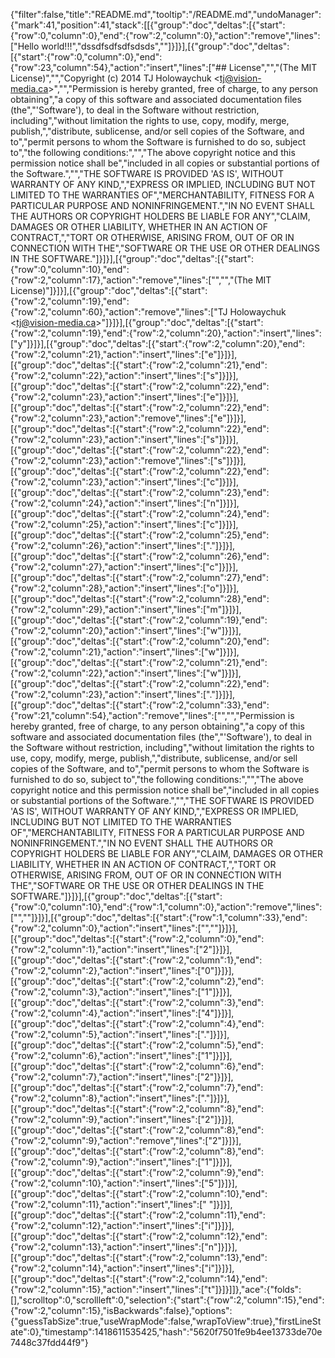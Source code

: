 {"filter":false,"title":"README.md","tooltip":"/README.md","undoManager":{"mark":41,"position":41,"stack":[[{"group":"doc","deltas":[{"start":{"row":0,"column":0},"end":{"row":2,"column":0},"action":"remove","lines":["Hello world!!!","dssdfsdfsdfsdsds",""]}]}],[{"group":"doc","deltas":[{"start":{"row":0,"column":0},"end":{"row":23,"column":54},"action":"insert","lines":["## License","","(The MIT License)","","Copyright (c) 2014 TJ Holowaychuk &lt;tj@vision-media.ca&gt;","","Permission is hereby granted, free of charge, to any person obtaining","a copy of this software and associated documentation files (the","'Software'), to deal in the Software without restriction, including","without limitation the rights to use, copy, modify, merge, publish,","distribute, sublicense, and/or sell copies of the Software, and to","permit persons to whom the Software is furnished to do so, subject to","the following conditions:","","The above copyright notice and this permission notice shall be","included in all copies or substantial portions of the Software.","","THE SOFTWARE IS PROVIDED 'AS IS', WITHOUT WARRANTY OF ANY KIND,","EXPRESS OR IMPLIED, INCLUDING BUT NOT LIMITED TO THE WARRANTIES OF","MERCHANTABILITY, FITNESS FOR A PARTICULAR PURPOSE AND NONINFRINGEMENT.","IN NO EVENT SHALL THE AUTHORS OR COPYRIGHT HOLDERS BE LIABLE FOR ANY","CLAIM, DAMAGES OR OTHER LIABILITY, WHETHER IN AN ACTION OF CONTRACT,","TORT OR OTHERWISE, ARISING FROM, OUT OF OR IN CONNECTION WITH THE","SOFTWARE OR THE USE OR OTHER DEALINGS IN THE SOFTWARE."]}]}],[{"group":"doc","deltas":[{"start":{"row":0,"column":10},"end":{"row":2,"column":17},"action":"remove","lines":["","","(The MIT License)"]}]}],[{"group":"doc","deltas":[{"start":{"row":2,"column":19},"end":{"row":2,"column":60},"action":"remove","lines":["TJ Holowaychuk &lt;tj@vision-media.ca&gt;"]}]}],[{"group":"doc","deltas":[{"start":{"row":2,"column":19},"end":{"row":2,"column":20},"action":"insert","lines":["y"]}]}],[{"group":"doc","deltas":[{"start":{"row":2,"column":20},"end":{"row":2,"column":21},"action":"insert","lines":["e"]}]}],[{"group":"doc","deltas":[{"start":{"row":2,"column":21},"end":{"row":2,"column":22},"action":"insert","lines":["s"]}]}],[{"group":"doc","deltas":[{"start":{"row":2,"column":22},"end":{"row":2,"column":23},"action":"insert","lines":["e"]}]}],[{"group":"doc","deltas":[{"start":{"row":2,"column":22},"end":{"row":2,"column":23},"action":"remove","lines":["e"]}]}],[{"group":"doc","deltas":[{"start":{"row":2,"column":22},"end":{"row":2,"column":23},"action":"insert","lines":["s"]}]}],[{"group":"doc","deltas":[{"start":{"row":2,"column":22},"end":{"row":2,"column":23},"action":"remove","lines":["s"]}]}],[{"group":"doc","deltas":[{"start":{"row":2,"column":22},"end":{"row":2,"column":23},"action":"insert","lines":["c"]}]}],[{"group":"doc","deltas":[{"start":{"row":2,"column":23},"end":{"row":2,"column":24},"action":"insert","lines":["n"]}]}],[{"group":"doc","deltas":[{"start":{"row":2,"column":24},"end":{"row":2,"column":25},"action":"insert","lines":["c"]}]}],[{"group":"doc","deltas":[{"start":{"row":2,"column":25},"end":{"row":2,"column":26},"action":"insert","lines":["."]}]}],[{"group":"doc","deltas":[{"start":{"row":2,"column":26},"end":{"row":2,"column":27},"action":"insert","lines":["c"]}]}],[{"group":"doc","deltas":[{"start":{"row":2,"column":27},"end":{"row":2,"column":28},"action":"insert","lines":["o"]}]}],[{"group":"doc","deltas":[{"start":{"row":2,"column":28},"end":{"row":2,"column":29},"action":"insert","lines":["m"]}]}],[{"group":"doc","deltas":[{"start":{"row":2,"column":19},"end":{"row":2,"column":20},"action":"insert","lines":["w"]}]}],[{"group":"doc","deltas":[{"start":{"row":2,"column":20},"end":{"row":2,"column":21},"action":"insert","lines":["w"]}]}],[{"group":"doc","deltas":[{"start":{"row":2,"column":21},"end":{"row":2,"column":22},"action":"insert","lines":["w"]}]}],[{"group":"doc","deltas":[{"start":{"row":2,"column":22},"end":{"row":2,"column":23},"action":"insert","lines":["."]}]}],[{"group":"doc","deltas":[{"start":{"row":2,"column":33},"end":{"row":21,"column":54},"action":"remove","lines":["","","Permission is hereby granted, free of charge, to any person obtaining","a copy of this software and associated documentation files (the","'Software'), to deal in the Software without restriction, including","without limitation the rights to use, copy, modify, merge, publish,","distribute, sublicense, and/or sell copies of the Software, and to","permit persons to whom the Software is furnished to do so, subject to","the following conditions:","","The above copyright notice and this permission notice shall be","included in all copies or substantial portions of the Software.","","THE SOFTWARE IS PROVIDED 'AS IS', WITHOUT WARRANTY OF ANY KIND,","EXPRESS OR IMPLIED, INCLUDING BUT NOT LIMITED TO THE WARRANTIES OF","MERCHANTABILITY, FITNESS FOR A PARTICULAR PURPOSE AND NONINFRINGEMENT.","IN NO EVENT SHALL THE AUTHORS OR COPYRIGHT HOLDERS BE LIABLE FOR ANY","CLAIM, DAMAGES OR OTHER LIABILITY, WHETHER IN AN ACTION OF CONTRACT,","TORT OR OTHERWISE, ARISING FROM, OUT OF OR IN CONNECTION WITH THE","SOFTWARE OR THE USE OR OTHER DEALINGS IN THE SOFTWARE."]}]}],[{"group":"doc","deltas":[{"start":{"row":0,"column":10},"end":{"row":1,"column":0},"action":"remove","lines":["",""]}]}],[{"group":"doc","deltas":[{"start":{"row":1,"column":33},"end":{"row":2,"column":0},"action":"insert","lines":["",""]}]}],[{"group":"doc","deltas":[{"start":{"row":2,"column":0},"end":{"row":2,"column":1},"action":"insert","lines":["2"]}]}],[{"group":"doc","deltas":[{"start":{"row":2,"column":1},"end":{"row":2,"column":2},"action":"insert","lines":["0"]}]}],[{"group":"doc","deltas":[{"start":{"row":2,"column":2},"end":{"row":2,"column":3},"action":"insert","lines":["1"]}]}],[{"group":"doc","deltas":[{"start":{"row":2,"column":3},"end":{"row":2,"column":4},"action":"insert","lines":["4"]}]}],[{"group":"doc","deltas":[{"start":{"row":2,"column":4},"end":{"row":2,"column":5},"action":"insert","lines":["."]}]}],[{"group":"doc","deltas":[{"start":{"row":2,"column":5},"end":{"row":2,"column":6},"action":"insert","lines":["1"]}]}],[{"group":"doc","deltas":[{"start":{"row":2,"column":6},"end":{"row":2,"column":7},"action":"insert","lines":["2"]}]}],[{"group":"doc","deltas":[{"start":{"row":2,"column":7},"end":{"row":2,"column":8},"action":"insert","lines":["."]}]}],[{"group":"doc","deltas":[{"start":{"row":2,"column":8},"end":{"row":2,"column":9},"action":"insert","lines":["2"]}]}],[{"group":"doc","deltas":[{"start":{"row":2,"column":8},"end":{"row":2,"column":9},"action":"remove","lines":["2"]}]}],[{"group":"doc","deltas":[{"start":{"row":2,"column":8},"end":{"row":2,"column":9},"action":"insert","lines":["1"]}]}],[{"group":"doc","deltas":[{"start":{"row":2,"column":9},"end":{"row":2,"column":10},"action":"insert","lines":["5"]}]}],[{"group":"doc","deltas":[{"start":{"row":2,"column":10},"end":{"row":2,"column":11},"action":"insert","lines":[" "]}]}],[{"group":"doc","deltas":[{"start":{"row":2,"column":11},"end":{"row":2,"column":12},"action":"insert","lines":["i"]}]}],[{"group":"doc","deltas":[{"start":{"row":2,"column":12},"end":{"row":2,"column":13},"action":"insert","lines":["n"]}]}],[{"group":"doc","deltas":[{"start":{"row":2,"column":13},"end":{"row":2,"column":14},"action":"insert","lines":["i"]}]}],[{"group":"doc","deltas":[{"start":{"row":2,"column":14},"end":{"row":2,"column":15},"action":"insert","lines":["t"]}]}]]},"ace":{"folds":[],"scrolltop":0,"scrollleft":0,"selection":{"start":{"row":2,"column":15},"end":{"row":2,"column":15},"isBackwards":false},"options":{"guessTabSize":true,"useWrapMode":false,"wrapToView":true},"firstLineState":0},"timestamp":1418611535425,"hash":"5620f7501fe9b4ee13733de70e7448c37fdd44f9"}